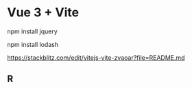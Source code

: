 # Vue 3 + Vite

npm install jquery  

npm install lodash

https://stackblitz.com/edit/vitejs-vite-zvaoar?file=README.md

## R
